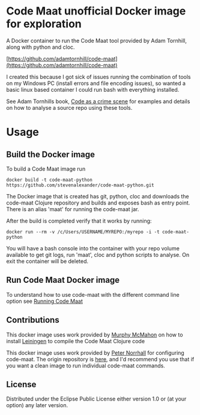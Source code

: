 # Code Maat unofficial Docker image for exploration

A Docker container to run the Code Maat tool provided by Adam Tornhill, along with python and cloc.

[https://github.com/adamtornhill/code-maat](https://github.com/adamtornhill/code-maat)

I created this because I got sick of issues running the combination of tools on my Windows PC (install errors and file encoding issues), so wanted a basic linux based container I could run bash with everything installed.

See Adam Tornhills book, [Code as a crime scene](https://pragprog.com/book/atcrime/your-code-as-a-crime-scene) for examples and details on how to analyse a source repo using these tools.

# Usage

## Build the Docker image

To build a Code Maat image run 
```
docker build -t code-maat-python https://github.com/stevenalexander/code-maat-python.git
````

The Docker image that is created has git, python, cloc and downloads the code-maat Clojure repository and builds and exposes bash as entry point. There is an alias 'maat' for running the code-maat jar.

After the build is completed verify that it works by running:

```
docker run --rm -v /c/Users/USERNAME/MYREPO:/myrepo -i -t code-maat-python
```

You will have a bash console into the container with your repo volume available to get git logs, run 'maat', cloc and python scripts to analyse. On exit the container will be deleted.

## Run Code Maat Docker image

To understand how to use code-maat with the different command line option see [Running Code Maat](https://github.com/adamtornhill/code-maat#running-code-maat)

## Contributions

This docker image uses work provided by [Murphy McMahon](https://github.com/pandeiro) on how to install [Leiningen](http://leiningen.org) to compile the Code Maat Clojure code

This docker image uses work provided by [Peter Norrhall](https://github.com/peternorrhall) for configuring code-maat. The origin repository is [here](https://github.com/peternorrhall/code-maat), and I'd recommend you use that if you want a clean image to run individual code-maat commands. 

## License

Distributed under the Eclipse Public License either version 1.0 or (at
your option) any later version.

